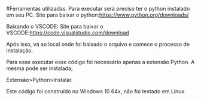 #Ferramentas utilizadas.
Para executar será preciso ter o python instalado em seu PC. 
Site para baixar o python:https://www.python.org/downloads/

Baixando o VSCODE:
Site para baixar o VSCODE:https://code.visualstudio.com/download

Após isso, vá ao local onde foi baixado o arquivo e comece o processo de instalação.

Para esse executar esse código foi necessário apenas a extensão Python. A mesma pode ser instalada;

Extensão>Python>Instalar.

Este código foi construído no Windows 10 64x, não foi testado em Linux.
